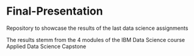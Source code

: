# Final-Presentation
Repository to showcase the results of the last data science assignments

The results stemm from the 4 modules of the IBM Data Science course Applied Data Science Capstone
